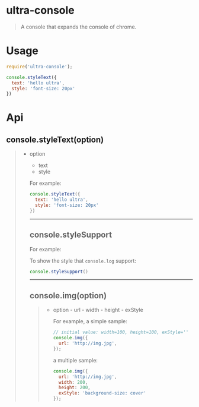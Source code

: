 # ultra-console
> A console that expands the console of chrome.

# Usage
```javascript
require('ultra-console');

console.styleText({
  text: 'hello ultra',
  style: 'font-size: 20px'
})

```

# Api

## console.styleText(option)

>- option <object>
  - text <string>
  - style <string>

For example:

```javascript
console.styleText({
  text: 'hello ultra',
  style: 'font-size: 20px'
})
```  

---  

## console.styleSupport

For example:

To show the style that `console.log` support:

```javascript
console.styleSupport()
```

---  

## console.img(option)

> - option <object>
    - url <string>
    - width <number>
    - height <number>
    - exStyle <string>

For example, a simple sample:

```javascript
// initial value: width=100, height=100, exStyle=''
console.img({
  url: 'http://img.jpg',
});
```

a multiple sample:

```javascript
console.img({
  url: 'http://img.jpg',
  width: 200,
  height: 200,
  exStyle: 'background-size: cover'
});
```